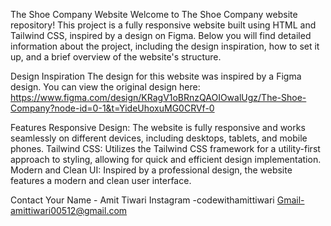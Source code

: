 
The Shoe Company Website
Welcome to The Shoe Company website repository! This project is a fully responsive website built using HTML and Tailwind CSS, inspired by a design on Figma. Below you will find detailed information about the project, including the design inspiration, how to set it up, and a brief overview of the website's structure.

Design Inspiration
The design for this website was inspired by a Figma design. You can view the original design here: https://www.figma.com/design/KRagV1oBRnzQAOIOwalUgz/The-Shoe-Company?node-id=0-1&t=YideUhoxuMG0CRVf-0

Features
Responsive Design: The website is fully responsive and works seamlessly on different devices, including desktops, tablets, and mobile phones.
Tailwind CSS: Utilizes the Tailwind CSS framework for a utility-first approach to styling, allowing for quick and efficient design implementation.
Modern and Clean UI: Inspired by a professional design, the website features a modern and clean user interface.


Contact
Your Name - Amit Tiwari
Instagram -codewithamittiwari
Gmail-amittiwari00512@gmail.com
